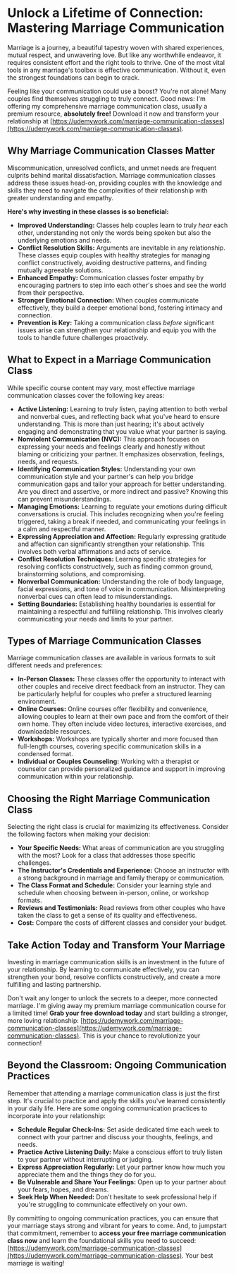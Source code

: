 # Unlock a Lifetime of Connection: Mastering Marriage Communication

Marriage is a journey, a beautiful tapestry woven with shared experiences, mutual respect, and unwavering love. But like any worthwhile endeavor, it requires consistent effort and the right tools to thrive. One of the most vital tools in any marriage's toolbox is effective communication. Without it, even the strongest foundations can begin to crack.

Feeling like your communication could use a boost? You're not alone! Many couples find themselves struggling to truly connect. Good news: I'm offering my comprehensive marriage communication class, usually a premium resource, **absolutely free!** Download it now and transform your relationship at [https://udemywork.com/marriage-communication-classes](https://udemywork.com/marriage-communication-classes).

## Why Marriage Communication Classes Matter

Miscommunication, unresolved conflicts, and unmet needs are frequent culprits behind marital dissatisfaction. Marriage communication classes address these issues head-on, providing couples with the knowledge and skills they need to navigate the complexities of their relationship with greater understanding and empathy.

**Here's why investing in these classes is so beneficial:**

*   **Improved Understanding:** Classes help couples learn to truly *hear* each other, understanding not only the words being spoken but also the underlying emotions and needs.
*   **Conflict Resolution Skills:** Arguments are inevitable in any relationship. These classes equip couples with healthy strategies for managing conflict constructively, avoiding destructive patterns, and finding mutually agreeable solutions.
*   **Enhanced Empathy:** Communication classes foster empathy by encouraging partners to step into each other's shoes and see the world from their perspective.
*   **Stronger Emotional Connection:** When couples communicate effectively, they build a deeper emotional bond, fostering intimacy and connection.
*   **Prevention is Key:** Taking a communication class *before* significant issues arise can strengthen your relationship and equip you with the tools to handle future challenges proactively.

## What to Expect in a Marriage Communication Class

While specific course content may vary, most effective marriage communication classes cover the following key areas:

*   **Active Listening:** Learning to truly listen, paying attention to both verbal and nonverbal cues, and reflecting back what you've heard to ensure understanding. This is more than just hearing; it's about actively engaging and demonstrating that you value what your partner is saying.
*   **Nonviolent Communication (NVC):** This approach focuses on expressing your needs and feelings clearly and honestly without blaming or criticizing your partner. It emphasizes observation, feelings, needs, and requests.
*   **Identifying Communication Styles:** Understanding your own communication style and your partner's can help you bridge communication gaps and tailor your approach for better understanding. Are you direct and assertive, or more indirect and passive? Knowing this can prevent misunderstandings.
*   **Managing Emotions:** Learning to regulate your emotions during difficult conversations is crucial. This includes recognizing when you're feeling triggered, taking a break if needed, and communicating your feelings in a calm and respectful manner.
*   **Expressing Appreciation and Affection:** Regularly expressing gratitude and affection can significantly strengthen your relationship. This involves both verbal affirmations and acts of service.
*   **Conflict Resolution Techniques:** Learning specific strategies for resolving conflicts constructively, such as finding common ground, brainstorming solutions, and compromising.
*   **Nonverbal Communication:** Understanding the role of body language, facial expressions, and tone of voice in communication. Misinterpreting nonverbal cues can often lead to misunderstandings.
*   **Setting Boundaries:** Establishing healthy boundaries is essential for maintaining a respectful and fulfilling relationship. This involves clearly communicating your needs and limits to your partner.

## Types of Marriage Communication Classes

Marriage communication classes are available in various formats to suit different needs and preferences:

*   **In-Person Classes:** These classes offer the opportunity to interact with other couples and receive direct feedback from an instructor. They can be particularly helpful for couples who prefer a structured learning environment.
*   **Online Courses:** Online courses offer flexibility and convenience, allowing couples to learn at their own pace and from the comfort of their own home. They often include video lectures, interactive exercises, and downloadable resources.
*   **Workshops:** Workshops are typically shorter and more focused than full-length courses, covering specific communication skills in a condensed format.
*   **Individual or Couples Counseling:** Working with a therapist or counselor can provide personalized guidance and support in improving communication within your relationship.

## Choosing the Right Marriage Communication Class

Selecting the right class is crucial for maximizing its effectiveness. Consider the following factors when making your decision:

*   **Your Specific Needs:** What areas of communication are you struggling with the most? Look for a class that addresses those specific challenges.
*   **The Instructor's Credentials and Experience:** Choose an instructor with a strong background in marriage and family therapy or communication.
*   **The Class Format and Schedule:** Consider your learning style and schedule when choosing between in-person, online, or workshop formats.
*   **Reviews and Testimonials:** Read reviews from other couples who have taken the class to get a sense of its quality and effectiveness.
*   **Cost:** Compare the costs of different classes and consider your budget.

## Take Action Today and Transform Your Marriage

Investing in marriage communication skills is an investment in the future of your relationship. By learning to communicate effectively, you can strengthen your bond, resolve conflicts constructively, and create a more fulfilling and lasting partnership.

Don't wait any longer to unlock the secrets to a deeper, more connected marriage. I'm giving away my premium marriage communication course for a limited time! **Grab your free download today** and start building a stronger, more loving relationship: [https://udemywork.com/marriage-communication-classes](https://udemywork.com/marriage-communication-classes). This is your chance to revolutionize your connection!

## Beyond the Classroom: Ongoing Communication Practices

Remember that attending a marriage communication class is just the first step. It's crucial to practice and apply the skills you've learned consistently in your daily life. Here are some ongoing communication practices to incorporate into your relationship:

*   **Schedule Regular Check-Ins:** Set aside dedicated time each week to connect with your partner and discuss your thoughts, feelings, and needs.
*   **Practice Active Listening Daily:** Make a conscious effort to truly listen to your partner without interrupting or judging.
*   **Express Appreciation Regularly:** Let your partner know how much you appreciate them and the things they do for you.
*   **Be Vulnerable and Share Your Feelings:** Open up to your partner about your fears, hopes, and dreams.
*   **Seek Help When Needed:** Don't hesitate to seek professional help if you're struggling to communicate effectively on your own.

By committing to ongoing communication practices, you can ensure that your marriage stays strong and vibrant for years to come. And, to jumpstart that commitment, remember to **access your free marriage communication class now** and learn the foundational skills you need to succeed: [https://udemywork.com/marriage-communication-classes](https://udemywork.com/marriage-communication-classes). Your best marriage is waiting!
